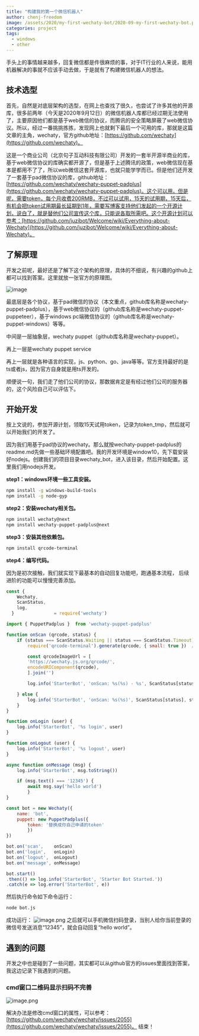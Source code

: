 ```yaml
---
title: "构建我的第一个微信机器人"
author: chenj-freedom
image: /assets/2020/my-first-wechaty-bot/2020-09-my-first-wechaty-bot.png
categories: project
tags:
  - windows
  - other
---
```


手头上的事情越来越多，回复微信都是件很麻烦的事，对于IT行业的人来说，能用机器解决的事就不应该手动去做，于是就有了构建微信机器人的想法。

## 技术选型

首先，自然是对底层架构的选型，在网上也查找了很久，也尝试了许多其他的开源库，很多前两年（今天是2020年9月12日）的微信机器人库都已经过期无法使用了，主要原因他们都是基于web微信的协议，而腾讯的安全策略屏蔽了web微信协议。所以，经过一番挑挑拣拣，发现网上也就剩下最后一个可用的库，那就是这篇文章的主角，wechaty，官方github地址：[https://github.com/wechaty](https://github.com/wechaty)。

这是一个商业公司（北京句子互动科技有限公司）开发的一套半开源半商业的库，基于web微信协议的库确实都开源了，但是基于上述腾讯的政策，web微信现在基本是都用不了了，所以web微信这套开源库，也就只能学学而已。但是他们还开发了一套基于pad微信协议的库，github地址：[https://github.com/wechaty/wechaty-puppet-padplus](https://github.com/wechaty/wechaty-puppet-padplus)。这个可以用，但是呢，需要token，每个月收费200RMB，不过可以试用，15天的试用期，15天后，有机会把token试用期最长延期到1年，需要写博客支持他们发起的一个开源计划，说白了，就是替他们公司宣传这个库，只能说各取所需吧。这个开源计划可以参考：[https://github.com/juzibot/Welcome/wiki/Everything-about-Wechaty](https://github.com/juzibot/Welcome/wiki/Everything-about-Wechaty)。

## 了解原理

开发之前呢，最好还是了解下这个架构的原理，具体的不细说，有兴趣的github上都可以找到答案。这里就放一张官方的原理图。

![image](/assets/2020/my-first-wechaty-bot/1.png)

最底层是各个协议，基于pad微信的协议（本文重点，github库名称是wechaty-puppet-padplus），基于web微信协议的（github库名称是wechaty-puppet-puppeteer），基于windows pc端微信协议的（github库名称是wechaty-puppet-windows）等等。

中间是一层抽象层，wechaty puppet（github库名称是wechaty-puppet）。

再上一层是wechaty puppet service

再上一层就是各种语言的实现，js、python、go、java等等。官方支持最好的是ts或者js，因为官方自身就是用ts开发的。

顺便说一句，我们走了他们公司的协议，那数据肯定是有经过他们公司的服务器的，这个风险自己可以评估下。

## 开始开发

按上文说的，参加开源计划，领取15天试用token，记录为token_tmp，然后就可以开始我们的开发了。

因为我们用基于pad协议的wechaty。那么就按wechaty-puppet-padplus的readme.md先做一些基础环境配置吧。我的开发环境是window10，先下载安装好nodejs。创建我们的项目目录wechaty_bot，进入该目录，然后开始配置。这里我们用nodejs开发。

**step1：windows环境一些工具安装。**

```bash
npm install -g windows-build-tools
npm install -g node-gyp
```

**step2：安装wechaty相关包。**

```bash
npm install wechaty@next
npm install wechaty-puppet-padplus@next
```

**step3：安装其他依赖包。**

```bash
npm install qrcode-terminal
```

**step4：编写代码。**

因为是初次接触，我们就实现下最基本的自动回复功能吧，跑通基本流程， 后续进阶的功能可以慢慢完善添加。

```javascript
const {
    Wechaty,
    ScanStatus,
    log,
  }               = require('wechaty')

import { PuppetPadplus }  from 'wechaty-puppet-padplus'

function onScan (qrcode, status) {
    if (status === ScanStatus.Waiting || status === ScanStatus.Timeout) {
        require('qrcode-terminal').generate(qrcode, { small: true })  // show qrcode on console

        const qrcodeImageUrl = [
        'https://wechaty.js.org/qrcode/',
        encodeURIComponent(qrcode),
        ].join('')

        log.info('StarterBot', 'onScan: %s(%s) - %s', ScanStatus[status], status, qrcodeImageUrl)

    } else {
        log.info('StarterBot', 'onScan: %s(%s)', ScanStatus[status], status)
    }
}

function onLogin (user) {
    log.info('StarterBot', '%s login', user)
}

function onLogout (user) {
    log.info('StarterBot', '%s logout', user)
}

async function onMessage (msg) {
    log.info('StarterBot', msg.toString())

    if (msg.text() === '12345') {
        await msg.say('hello world')
        }
}

const bot = new Wechaty({
    name: 'bot',
    puppet: new PuppetPadplus({
        token: '替换成你自己申请的token'
        })
})

bot.on('scan',    onScan)
bot.on('login',   onLogin)
bot.on('logout',  onLogout)
bot.on('message', onMessage)

bot.start()
.then(() => log.info('StarterBot', 'Starter Bot Started.'))
.catch(e => log.error('StarterBot', e))
```

然后执行命令如下命令运行：

```bash
node bot.js
```

成功运行：
![image.png](/assets/2020/my-first-wechaty-bot/2.png)
之后就可以手机微信扫码登录，当别人给你当前登录的微信号发送消息“12345”，就会自动回复“hello world”。

## 遇到的问题

开发之中也是碰到了一些问题，其实都可以从github官方的issues里面找到答案，我这边记录下我遇到的问题。

### cmd窗口二维码显示扫码不完善

![image.png](/assets/2020/my-first-wechaty-bot/3.png)

解决办法是修改cmd窗口的属性，可以参考：[https://github.com/wechaty/wechaty/issues/2055](https://github.com/wechaty/wechaty/issues/2055)。
结束！
